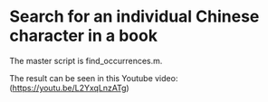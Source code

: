 # Search for an individual Chinese character in a book 

The master script is find_occurrences.m.

The result can be seen in this Youtube video: (https://youtu.be/L2YxqLnzATg)